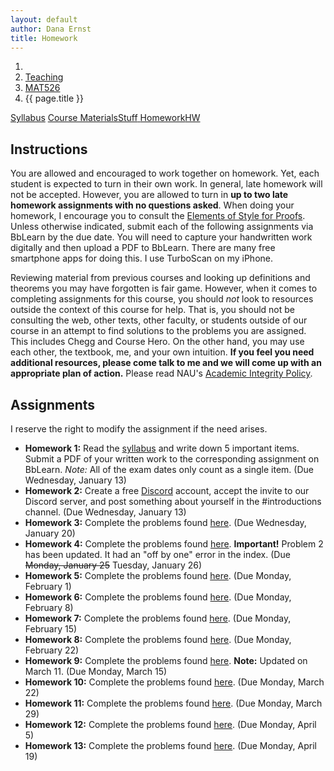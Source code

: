 ```yaml
---
layout: default
author: Dana Ernst
title: Homework
---
```


<ol class="breadcrumb">
  <li><a href="/"><i class="fa fa-home"></i></a></li>
  <li><a href="/teaching/">Teaching</a></li>
  <li><a href="/teaching/mat526s21">MAT526</a></li>
  <li class="active">{{ page.title }}</li>
</ol>

<div class="row">
<div class="col-xs-12">
<div class="btn-group btn-group-justified">
<a class="btn btn-default btn-success" href="{{site.baseurl}}/teaching/mat526s21/syllabus/">Syllabus</a>
<a class="btn btn-default btn-primary" href="{{site.baseurl}}/teaching/mat526s21/materials/">
<span class="hidden-xs">Course Materials</span><span class="visible-xs">Stuff</span>
</a>
<a class="btn btn-default btn-warning" href="{{site.baseurl}}/teaching/mat526s21/homework/">
<span class="hidden-xs">Homework</span><span class="visible-xs">HW</span>
</a>
<!-- <a class="btn btn-default btn-info" href="{{site.baseurl}}/teaching/mat526s21/journal/">Journal</a> -->
</div>
</div>
</div>

## Instructions ##
You are allowed and encouraged to work together on homework. Yet, each student is expected to turn in their own work. In general, late homework will not be accepted. However, you are allowed to turn in **up to two late homework assignments with no questions asked**. When doing your homework, I encourage you to consult the [Elements of Style for Proofs]({{site.baseurl}}/teaching/ElementsOfStyle.pdf). Unless otherwise indicated, submit each of the following assignments via BbLearn by the due date. You will need to capture your handwritten work digitally and then upload a PDF to BbLearn. There are many free smartphone apps for doing this. I use TurboScan on my iPhone.

Reviewing material from previous courses and looking up definitions and theorems you may have forgotten is fair game. However, when it comes to completing assignments for this course, you should *not* look to resources outside the context of this course for help.  That is, you should not be consulting the web, other texts, other faculty, or students outside of our course in an attempt to find solutions to the problems you are assigned.  This includes Chegg and Course Hero. On the other hand, you may use each other, the textbook, me, and your own intuition. **If you feel you need additional resources, please come talk to me and we will come up with an appropriate plan of action.** Please read NAU's [Academic Integrity Policy](https://in.nau.edu/academic-affairs/academic-integrity/).

## Assignments ##
I reserve the right to modify the assignment if the need arises.  

- **Homework 1:** Read the [syllabus]({{site.baseurl}}/teaching/mat526s21/syllabus/) and write down 5 important items. Submit a PDF of your written work to the corresponding assignment on BbLearn. *Note:*  All of the exam dates only count as a single item.  (Due Wednesday, January 13)
- **Homework 2:** Create a free [Discord](http://discord.com) account, accept the invite to our Discord server, and post something about yourself in the #introductions channel. (Due Wednesday, January 13)
- **Homework 3:** Complete the problems found [here]({{site.baseurl}}/teaching/mat526s21/526HW3.pdf). (Due Wednesday, January 20)
- **Homework 4:** Complete the problems found [here]({{site.baseurl}}/teaching/mat526s21/526HW4.pdf). **Important!** Problem 2 has been updated.  It had an "off by one" error in the index. (Due <s>Monday, January 25</s> Tuesday, January 26)
- **Homework 5:** Complete the problems found [here]({{site.baseurl}}/teaching/mat526s21/526HW5.pdf). (Due Monday, February 1)
- **Homework 6:** Complete the problems found [here]({{site.baseurl}}/teaching/mat526s21/526HW6.pdf). (Due Monday, February 8)
- **Homework 7:** Complete the problems found [here]({{site.baseurl}}/teaching/mat526s21/526HW7.pdf). (Due Monday, February 15)
- **Homework 8:** Complete the problems found [here]({{site.baseurl}}/teaching/mat526s21/526HW8.pdf). (Due Monday, February 22)
- **Homework 9:** Complete the problems found [here]({{site.baseurl}}/teaching/mat526s21/526HW9.pdf). **Note:** Updated on March 11. (Due Monday, March 15)
- **Homework 10:** Complete the problems found [here]({{site.baseurl}}/teaching/mat526s21/526HW10.pdf). (Due Monday, March 22)
- **Homework 11:** Complete the problems found [here]({{site.baseurl}}/teaching/mat526s21/526HW11.pdf). (Due Monday, March 29)
- **Homework 12:** Complete the problems found [here]({{site.baseurl}}/teaching/mat526s21/526HW12.pdf). (Due Monday, April 5)
- **Homework 13:** Complete the problems found [here]({{site.baseurl}}/teaching/mat526s21/526HW13.pdf). (Due Monday, April 19)
